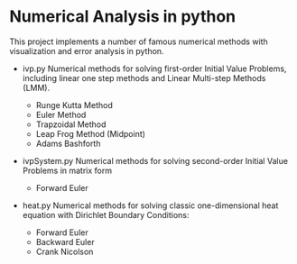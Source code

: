 # Numerical Analysis in python
This project implements a number of famous numerical methods with visualization and error analysis in python.

* ivp.py
Numerical methods for solving first-order Initial Value Problems, including linear one step methods and Linear Multi-step Methods (LMM).
	* Runge Kutta Method
	* Euler Method
	* Trapzoidal Method
	* Leap Frog Method (Midpoint)
	* Adams Bashforth

* ivpSystem.py
Numerical methods for solving second-order Initial Value Problems in matrix form
	* Forward Euler

* heat.py
Numerical methods for solving classic one-dimensional heat equation with Dirichlet Boundary Conditions:
	* Forward Euler
	* Backward Euler
	* Crank Nicolson
